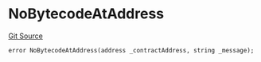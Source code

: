 # NoBytecodeAtAddress
[Git Source](https://github.com/thrackle-io/aquifi-rules-v1/blob/35ec513a185f22e7ba035815b9ced8c0ef1497a9/src/client/token/handler/diamond/HandlerDiamondLib.sol)


```solidity
error NoBytecodeAtAddress(address _contractAddress, string _message);
```

